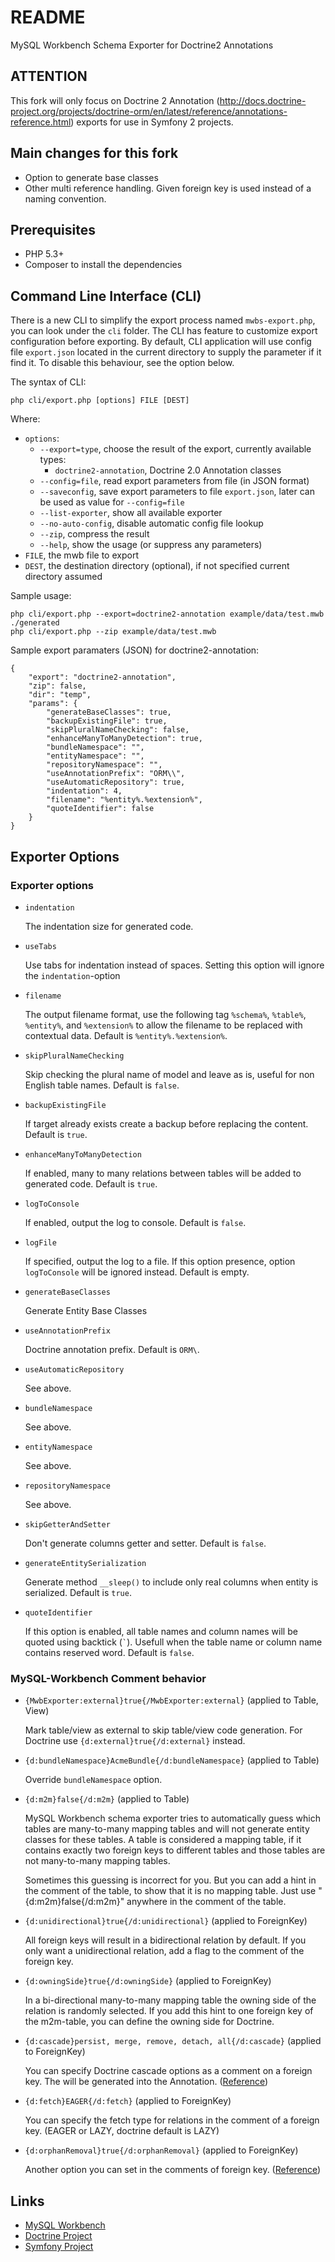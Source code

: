 README
======

MySQL Workbench Schema Exporter for Doctrine2 Annotations

ATTENTION
---------

This fork will only focus on Doctrine 2 Annotation (http://docs.doctrine-project.org/projects/doctrine-orm/en/latest/reference/annotations-reference.html) exports for use in Symfony 2 projects. 

Main changes for this fork
--------------------------
  * Option to generate base classes
  * Other multi reference handling. Given foreign key is used instead of a naming convention.

Prerequisites
-------------

  * PHP 5.3+
  * Composer to install the dependencies

Command Line Interface (CLI)
----------------------------

There is a new CLI to simplify the export process named `mwbs-export.php`, you can look under the `cli` folder.
The CLI has feature to customize export configuration before exporting. By default, CLI application will
use config file `export.json` located in the current directory to supply the parameter if it find it. To
disable this behaviour, see the option below.

The syntax of CLI:

    php cli/export.php [options] FILE [DEST]

Where:

  * `options`:
    * `--export=type`, choose the result of the export, currently available types:
      * `doctrine2-annotation`, Doctrine 2.0 Annotation classes
    * `--config=file`, read export parameters from file (in JSON format)
    * `--saveconfig`, save export parameters to file `export.json`, later can be used as value for `--config=file`
    * `--list-exporter`, show all available exporter
    * `--no-auto-config`, disable automatic config file lookup
    * `--zip`, compress the result
    * `--help`, show the usage (or suppress any parameters)
  * `FILE`, the mwb file to export
  * `DEST`, the destination directory (optional), if not specified current directory assumed

Sample usage:

    php cli/export.php --export=doctrine2-annotation example/data/test.mwb ./generated
    php cli/export.php --zip example/data/test.mwb

Sample export paramaters (JSON) for doctrine2-annotation:

    {
        "export": "doctrine2-annotation",
        "zip": false,
        "dir": "temp",
        "params": {
            "generateBaseClasses": true,
            "backupExistingFile": true,
            "skipPluralNameChecking": false,
            "enhanceManyToManyDetection": true,
            "bundleNamespace": "",
            "entityNamespace": "",
            "repositoryNamespace": "",
            "useAnnotationPrefix": "ORM\\",
            "useAutomaticRepository": true,
            "indentation": 4,
            "filename": "%entity%.%extension%",
            "quoteIdentifier": false
        }
    }

Exporter Options
----------------

### Exporter options

  * `indentation`

    The indentation size for generated code.

  * `useTabs`

    Use tabs for indentation instead of spaces. Setting this option will ignore the `indentation`-option

  * `filename`

    The output filename format, use the following tag `%schema%`, `%table%`, `%entity%`, and `%extension%` to allow
    the filename to be replaced with contextual data. Default is `%entity%.%extension%`.

  * `skipPluralNameChecking`

    Skip checking the plural name of model and leave as is, useful for non English table names. Default is `false`.

  * `backupExistingFile`

    If target already exists create a backup before replacing the content. Default is `true`.

  * `enhanceManyToManyDetection`

    If enabled, many to many relations between tables will be added to generated code. Default is `true`.

  * `logToConsole`

    If enabled, output the log to console. Default is `false`.

  * `logFile`

    If specified, output the log to a file. If this option presence, option `logToConsole` will be ignored instead. Default is empty.

  * `generateBaseClasses`

    Generate Entity Base Classes
    
  * `useAnnotationPrefix`

    Doctrine annotation prefix. Default is `ORM\`.

  * `useAutomaticRepository`

    See above.

  * `bundleNamespace`

    See above.

  * `entityNamespace`

    See above.

  * `repositoryNamespace`

    See above.

  * `skipGetterAndSetter`

    Don't generate columns getter and setter. Default is `false`.

  * `generateEntitySerialization`

    Generate method `__sleep()` to include only real columns when entity is serialized. Default is `true`.

  * `quoteIdentifier`

    If this option is enabled, all table names and column names will be quoted using backtick (`` ` ``). Usefull when the table name or column name contains reserved word. Default is `false`.

### MySQL-Workbench Comment behavior

  * `{MwbExporter:external}true{/MwbExporter:external}` (applied to Table, View)

    Mark table/view as external to skip table/view code generation. For Doctrine use `{d:external}true{/d:external}` instead.

  * `{d:bundleNamespace}AcmeBundle{/d:bundleNamespace}` (applied to Table)

    Override `bundleNamespace` option.

  * `{d:m2m}false{/d:m2m}` (applied to Table)

    MySQL Workbench schema exporter tries to automatically guess which tables are many-to-many mapping tables and will not generate entity classes for these tables.
    A table is considered a mapping table, if it contains exactly two foreign keys to different tables and those tables are not many-to-many mapping tables.

    Sometimes this guessing is incorrect for you. But you can add a hint in the comment of the table, to show that it is no mapping table. Just use "{d:m2m}false{/d:m2m}" anywhere in the comment of the table.

  * `{d:unidirectional}true{/d:unidirectional}` (applied to ForeignKey)

    All foreign keys will result in a bidirectional relation by default. If you only want a unidirectional relation, add a flag to the comment of the foreign key.

  * `{d:owningSide}true{/d:owningSide}` (applied to ForeignKey)

    In a bi-directional many-to-many mapping table the owning side of the relation is randomly selected. If you add this hint to one foreign key of the m2m-table, you can define the owning side for Doctrine.

  * `{d:cascade}persist, merge, remove, detach, all{/d:cascade}` (applied to ForeignKey)

    You can specify Doctrine cascade options as a comment on a foreign key. The will be generated into the Annotation. ([Reference](http://doctrine-orm.readthedocs.org/en/latest/reference/working-with-associations.html#transitive-persistence-cascade-operations))

  * `{d:fetch}EAGER{/d:fetch}` (applied to ForeignKey)

    You can specify the fetch type for relations in the comment of a foreign key. (EAGER or LAZY, doctrine default is LAZY)

  * `{d:orphanRemoval}true{/d:orphanRemoval}` (applied to ForeignKey)

    Another option you can set in the comments of foreign key. ([Reference](http://doctrine-orm.readthedocs.org/en/latest/reference/working-with-associations.html#orphan-removal))

Links
-----
  * [MySQL Workbench](http://wb.mysql.com/)
  * [Doctrine Project](http://www.doctrine-project.org/)
  * [Symfony Project](http://www.symfony.com/)
